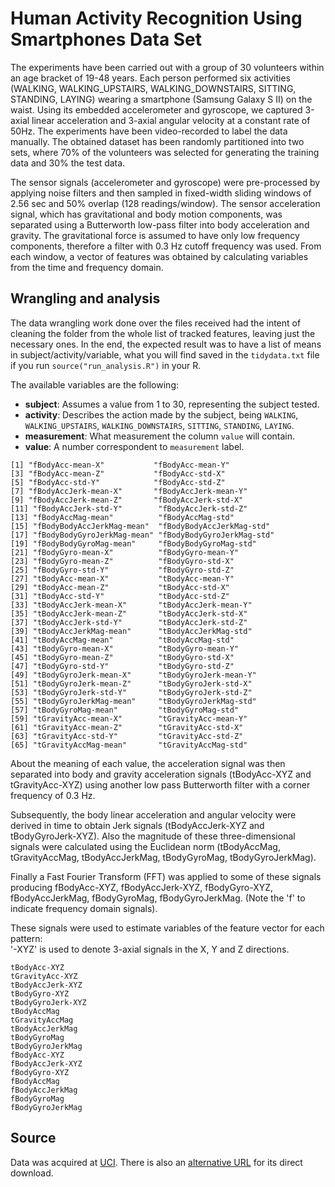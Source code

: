 # Human Activity Recognition Using Smartphones Data Set

The experiments have been carried out with a group of 30 volunteers within an age bracket of 19-48 years. Each person performed six activities (WALKING, WALKING_UPSTAIRS, WALKING_DOWNSTAIRS, SITTING, STANDING, LAYING) wearing a smartphone (Samsung Galaxy S II) on the waist. Using its embedded accelerometer and gyroscope, we captured 3-axial linear acceleration and 3-axial angular velocity at a constant rate of 50Hz. The experiments have been video-recorded to label the data manually. The obtained dataset has been randomly partitioned into two sets, where 70% of the volunteers was selected for generating the training data and 30% the test data.

The sensor signals (accelerometer and gyroscope) were pre-processed by applying noise filters and then sampled in fixed-width sliding windows of 2.56 sec and 50% overlap (128 readings/window). The sensor acceleration signal, which has gravitational and body motion components, was separated using a Butterworth low-pass filter into body acceleration and gravity. The gravitational force is assumed to have only low frequency components, therefore a filter with 0.3 Hz cutoff frequency was used. From each window, a vector of features was obtained by calculating variables from the time and frequency domain.

## Wrangling and analysis

The data wrangling work done over the files received had the intent of cleaning the folder from the whole list of tracked features, leaving just the necessary ones. In the end, the expected result was to have a list of means in subject/activity/variable, what you will find saved in the `tidydata.txt` file if you run `source("run_analysis.R")` in your R.

The available variables are the following:

* **subject**: Assumes a value from 1 to 30, representing the subject tested.
* **activity**: Describes the action made by the subject, being `WALKING`, `WALKING_UPSTAIRS`, `WALKING_DOWNSTAIRS`, `SITTING`, `STANDING`, `LAYING`.
* **measurement**: What measurement the column `value` will contain.
* **value**: A number correspondent to `measurement` label.

```
[1] "fBodyAcc-mean-X"           "fBodyAcc-mean-Y"
[3] "fBodyAcc-mean-Z"           "fBodyAcc-std-X"
[5] "fBodyAcc-std-Y"            "fBodyAcc-std-Z"
[7] "fBodyAccJerk-mean-X"       "fBodyAccJerk-mean-Y"
[9] "fBodyAccJerk-mean-Z"       "fBodyAccJerk-std-X"
[11] "fBodyAccJerk-std-Y"        "fBodyAccJerk-std-Z"
[13] "fBodyAccMag-mean"          "fBodyAccMag-std"
[15] "fBodyBodyAccJerkMag-mean"  "fBodyBodyAccJerkMag-std"  
[17] "fBodyBodyGyroJerkMag-mean" "fBodyBodyGyroJerkMag-std"
[19] "fBodyBodyGyroMag-mean"     "fBodyBodyGyroMag-std"
[21] "fBodyGyro-mean-X"          "fBodyGyro-mean-Y"
[23] "fBodyGyro-mean-Z"          "fBodyGyro-std-X"
[25] "fBodyGyro-std-Y"           "fBodyGyro-std-Z"
[27] "tBodyAcc-mean-X"           "tBodyAcc-mean-Y"
[29] "tBodyAcc-mean-Z"           "tBodyAcc-std-X"
[31] "tBodyAcc-std-Y"            "tBodyAcc-std-Z"
[33] "tBodyAccJerk-mean-X"       "tBodyAccJerk-mean-Y"
[35] "tBodyAccJerk-mean-Z"       "tBodyAccJerk-std-X"
[37] "tBodyAccJerk-std-Y"        "tBodyAccJerk-std-Z"
[39] "tBodyAccJerkMag-mean"      "tBodyAccJerkMag-std"
[41] "tBodyAccMag-mean"          "tBodyAccMag-std"
[43] "tBodyGyro-mean-X"          "tBodyGyro-mean-Y"
[45] "tBodyGyro-mean-Z"          "tBodyGyro-std-X"
[47] "tBodyGyro-std-Y"           "tBodyGyro-std-Z"
[49] "tBodyGyroJerk-mean-X"      "tBodyGyroJerk-mean-Y"
[51] "tBodyGyroJerk-mean-Z"      "tBodyGyroJerk-std-X"
[53] "tBodyGyroJerk-std-Y"       "tBodyGyroJerk-std-Z"
[55] "tBodyGyroJerkMag-mean"     "tBodyGyroJerkMag-std"
[57] "tBodyGyroMag-mean"         "tBodyGyroMag-std"
[59] "tGravityAcc-mean-X"        "tGravityAcc-mean-Y"
[61] "tGravityAcc-mean-Z"        "tGravityAcc-std-X"
[63] "tGravityAcc-std-Y"         "tGravityAcc-std-Z"
[65] "tGravityAccMag-mean"       "tGravityAccMag-std"
```

About the meaning of each value, the acceleration signal was then separated into body and gravity acceleration signals (tBodyAcc-XYZ and tGravityAcc-XYZ) using another low pass Butterworth filter with a corner frequency of 0.3 Hz.

Subsequently, the body linear acceleration and angular velocity were derived in time to obtain Jerk signals (tBodyAccJerk-XYZ and tBodyGyroJerk-XYZ). Also the magnitude of these three-dimensional signals were calculated using the Euclidean norm (tBodyAccMag, tGravityAccMag, tBodyAccJerkMag, tBodyGyroMag, tBodyGyroJerkMag).

Finally a Fast Fourier Transform (FFT) was applied to some of these signals producing fBodyAcc-XYZ, fBodyAccJerk-XYZ, fBodyGyro-XYZ, fBodyAccJerkMag, fBodyGyroMag, fBodyGyroJerkMag. (Note the 'f' to indicate frequency domain signals).

These signals were used to estimate variables of the feature vector for each pattern:  
'-XYZ' is used to denote 3-axial signals in the X, Y and Z directions.

```
tBodyAcc-XYZ
tGravityAcc-XYZ
tBodyAccJerk-XYZ
tBodyGyro-XYZ
tBodyGyroJerk-XYZ
tBodyAccMag
tGravityAccMag
tBodyAccJerkMag
tBodyGyroMag
tBodyGyroJerkMag
fBodyAcc-XYZ
fBodyAccJerk-XYZ
fBodyGyro-XYZ
fBodyAccMag
fBodyAccJerkMag
fBodyGyroMag
fBodyGyroJerkMag
```

## Source

Data was acquired at [UCI](http://archive.ics.uci.edu/ml/datasets/Human+Activity+Recognition+Using+Smartphones). There is also an [alternative URL](https://d396qusza40orc.cloudfront.net/getdata%2Fprojectfiles%2FUCI%20HAR%20Dataset.zip) for its direct download.
